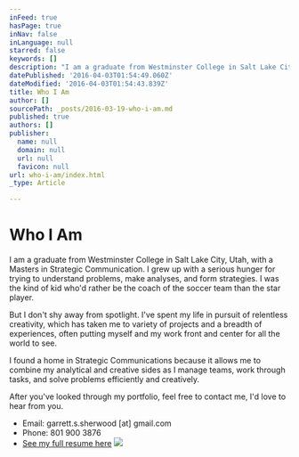 ```yaml
---
inFeed: true
hasPage: true
inNav: false
inLanguage: null
starred: false
keywords: []
description: "I am a graduate from Westminster College in Salt Lake City, Utah, with a Masters in Strategic Communication. I grew up with a serious hunger for trying to understand problems, make analyses, and form strategies. I was the kind of kid who’d rather be the coach of the soccer team than the star player.\_"
datePublished: '2016-04-03T01:54:49.060Z'
dateModified: '2016-04-03T01:54:43.839Z'
title: Who I Am
author: []
sourcePath: _posts/2016-03-19-who-i-am.md
published: true
authors: []
publisher:
  name: null
  domain: null
  url: null
  favicon: null
url: who-i-am/index.html
_type: Article

---
```

# Who I Am

I am a graduate from Westminster College in Salt Lake City, Utah, with a Masters in Strategic Communication. I grew up with a serious hunger for trying to understand problems, make analyses, and form strategies. I was the kind of kid who'd rather be the coach of the soccer team than the star player. 

But I don't shy away from spotlight. I've spent my life in pursuit of relentless creativity, which has taken me to variety of projects and a breadth of experiences, often putting myself and my work front and center for all the world to see.

I found a home in Strategic Communications because it allows me to combine my analytical and creative sides as I manage teams, work through tasks, and solve problems efficiently and creatively.

After you've looked through my portfolio, feel free to contact me, I'd love to hear from you.

* Email: garrett.s.sherwood \[at\] gmail.com
* Phone: 801 900 3876
* [See my full resume here][0]
![](https://the-grid-user-content.s3-us-west-2.amazonaws.com/52215974-131c-446d-abdf-36148d61ba4d.png)

[0]: https://drive.google.com/file/d/0B_3Bn2B5HlnMdm1mSnFpakVPeE0/view?usp=sharing